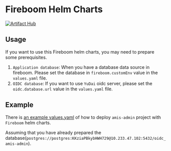 # Fireboom Helm Charts

[![Artifact Hub](https://img.shields.io/endpoint?url=https://artifacthub.io/badge/repository/fireboom)](https://artifacthub.io/packages/search?repo=fireboom)

## Usage

If you want to use this Fireboom helm charts, you may need to prepare some prerequisites.

1. `Application database`: When you have a database data source in fireboom. Please set the database in `fireboom.customEnv` value in the `values.yaml` file.
2. `OIDC database`: If you want to use `YuDai` oidc server, please set the `oidc.database.url` value in the `values.yaml` file.

## Example

There is [an example values.yaml](https://git.fireboom.io/fireboomio/helm-charts/blob/main/fireboom/test.values.yaml) of how to deploy `amis-admin` project with `Fireboom` helm charts.

Assuming that you have already prepared the database(`postgres://postgres:KKziaPBkybHWH729@10.233.47.102:5432/oidc_amis-admin`).
